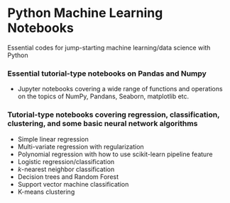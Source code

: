 # Python Machine Learning Notebooks
Essential codes for jump-starting machine learning/data science with Python
### Essential tutorial-type notebooks on Pandas and Numpy
* Jupyter notebooks covering a wide range of functions and operations on the topics of NumPy, Pandans, Seaborn, matplotlib etc.

### Tutorial-type notebooks covering regression, classification, clustering, and some basic neural network algorithms
* Simple linear regression
* Multi-variate regression with regularization
* Polynomial regression with how to use scikit-learn pipeline feature
* Logistic regression/classification
* _k_-nearest neighbor classification
* Decision trees and Random Forest
* Support vector machine classification
* K-means clustering
